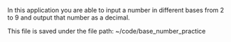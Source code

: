 In this application you are able to input a number in different bases from 2 to 9 and output that number as a decimal.

This file is saved under the file path: ~/code/base_number_practice